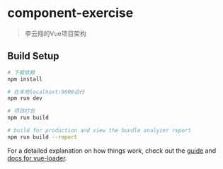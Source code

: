 # component-exercise

> 李云翔的Vue项目架构

## Build Setup

``` bash
# 下载依赖
npm install

# 在本地localhost:9000运行
npm run dev

# 项目打包
npm run build

# build for production and view the bundle analyzer report
npm run build --report
```

For a detailed explanation on how things work, check out the [guide](http://vuejs-templates.github.io/webpack/) and [docs for vue-loader](http://vuejs.github.io/vue-loader).
